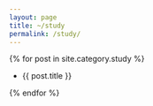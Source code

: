 ```yaml
---
layout: page
title: ~/study
permalink: /study/
---
```


{% for post in site.category.study %}
    <ul>
        <li>{{ post.title }}</li>
    </ul>
{% endfor %}
